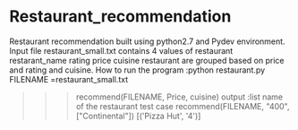 # Restaurant_recommendation

Restaurant recommendation built using python2.7 and Pydev environment.
Input file restaurant_small.txt contains 4 values of restaurant 
restarant_name
rating
price
cuisine
restaurant are grouped based on price and rating and cuisine.
How to run the program :python restaurant.py
FILENAME =restaurant_small.txt

>>>recommend(FILENAME, Price, cuisine)
output :list name of the restaurant
test case
>>>recommend(FILENAME, "400", ["Continental"])
[('Pizza Hut', '4')]
